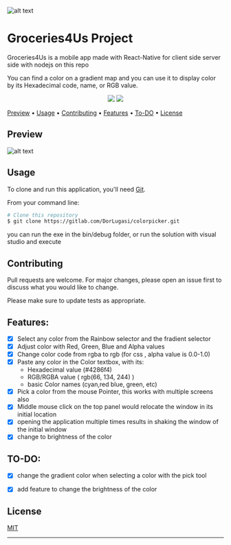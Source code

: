 ![alt text](https://i.imgur.com/kPgBfOr.png)


# Groceries4Us Project
Groceries4Us is a mobile app made with React-Native for client side
server side with nodejs on this repo

You can find a color on a gradient map and you can use it to display color by its Hexadecimal code, name, or RGB value.

<p align="center">
    <img src="https://img.shields.io/badge/license-MIT-brightgreen.svg">
    <img src="https://img.shields.io/badge/contributions-welcome-orange.svg">
</p>

<p align="center">

  
  <a href="#user-content-preview">Preview</a> •
  <a href="#user-content-usage">Usage</a> •
  <a href="#user-content-contributing">Contributing</a> •
  <a href="#user-content-features">Features</a> •
  <a href="#user-content-to-do">To-DO</a> •
  <a href="#user-content-license">License</a>
</p>

## Preview
![alt text](https://i.imgur.com/ob27Pc8.gif)

## Usage

To clone and run this application, you'll need [Git](https://git-scm.com).

From your command line:

```bash
# Clone this repository
$ git clone https://gitlab.com/DorLugasi/colorpicker.git
```
you can run the exe in the bin/debug folder,
or run the solution with visual studio and execute

## Contributing

Pull requests are welcome. For major changes, please open an issue first to discuss what you would like to change.

Please make sure to update tests as appropriate.


## Features:
- [x] Select any color from the Rainbow selector and the fradient selector
- [x] Adjust color with Red, Green, Blue and Alpha values
- [x] Change color code from rgba to rgb (for css , alpha value is 0.0-1.0)
- [x] Paste any color in the Color textbox, with its:
  * Hexadecimal value (#4286f4)
  * RGB/RGBA value ( rgb(66, 134, 244) )
  * basic Color names (cyan,red blue, green, etc)
- [x] Pick a color from the mouse Pointer, this works with multiple screens also
- [x] Middle mouse click on the top panel would relocate the window in its initial location
- [x] opening the application multiple times results in shaking the window of the initial window
- [x] change to brightness of the color

## TO-DO:
- [x] change the gradient color when selecting a color with the pick tool
- [x] add feature to change the brightness of the color


## License

[MIT](https://choosealicense.com/licenses/mit/)

* * *